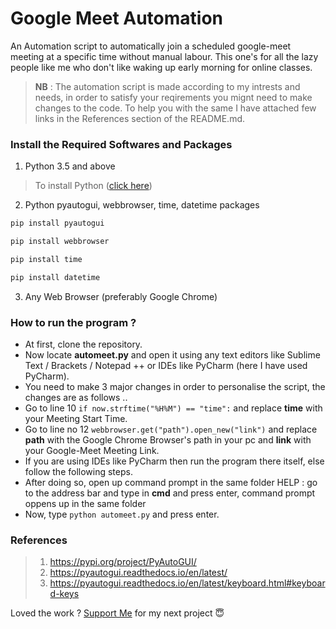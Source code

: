 # **Google Meet Automation**
An Automation script to automatically join a scheduled google-meet meeting at a specific time without manual labour. This one's for all the lazy people like me who don't like waking up early morning for online classes.

>**NB** : The automation script is made according to my intrests and needs, in order to satisfy your reqirements you mignt need to make changes to the code. To help you with the same I have attached few links in the References section of the README.md.


### Install the Required Softwares and Packages
1. Python 3.5 and above
> To install Python ([click here](https://www.python.org/downloads/))
2. Python pyautogui, webbrowser, time, datetime packages
```python
pip install pyautogui

pip install webbrowser

pip install time

pip install datetime
```
3. Any Web Browser (preferably Google Chrome)


### How to run the program ?
- At first, clone the repository.
- Now locate **automeet.py** and open it using any text editors like Sublime Text / Brackets / Notepad ++ or IDEs like PyCharm (here I have used PyCharm).
- You need to make 3 major changes in order to personalise the script, the changes are as follows ..
- Go to line 10 `if now.strftime("%H%M") == "time":` and replace **time** with your Meeting Start Time.
- Go to line no 12 `webbrowser.get("path").open_new("link")` and replace **path** with the Google Chrome Browser's path in your pc and **link** with your Google-Meet Meeting Link.
- If you are using IDEs like PyCharm then run the program there itself, else follow the following steps.
- After doing so, open up command prompt in the same folder 
	HELP : go to the address bar and type in **cmd** and press enter, command prompt oppens up in the same folder
- Now, type `python automeet.py` and press enter.

### References
> 1. https://pypi.org/project/PyAutoGUI/
> 2. https://pyautogui.readthedocs.io/en/latest/
> 3. https://pyautogui.readthedocs.io/en/latest/keyboard.html#keyboard-keys

Loved the work ? [Support Me](https://paypal.me/shubhadeepmandal394?locale.x=en_GB) for my next project 😇